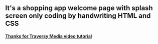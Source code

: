 ## It's a shopping app welcome page with splash screen only coding by handwriting HTML and CSS

#### [Thanks for Traversy Media video tutorial](https://www.youtube.com/watch?v=1_ljUv6cvVE)